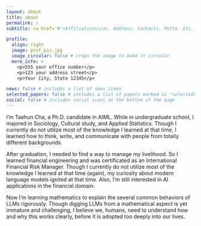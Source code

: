 ```yaml
---
layout: about
title: about
permalink: /
subtitle: <a href='#'>Affiliations</a>. Address. Contacts. Motto. Etc.

profile:
  align: right
  image: prof_pic.jpg
  image_circular: false # crops the image to make it circular
  more_info: >
    <p>555 your office number</p>
    <p>123 your address street</p>
    <p>Your City, State 12345</p>

news: false # includes a list of news items
selected_papers: false # includes a list of papers marked as "selected={true}"
social: false # includes social icons at the bottom of the page
---
```


I’m Taehun Cha, a Ph.D. candidate in AIML. While in undergraduate school, I majored in Sociology, Cultural study, and Applied Statistics. Though I currently do not utilize most of the knowledge I learned at that time, I learned how to think, write, and communicate with people from totally different backgrounds.

After graduation, I needed to find a way to manage my livelihood. So I learned financial engineering and was certificated as an International Financial Risk Manager. Though I currently do not utilize most of the knowledge I learned at that time (again), my curiosity about modern language models ignited at that time. Also, I’m still interested in AI applications in the financial domain.

Now I’m learning mathematics to explain the several common behaviors of LLMs rigorously. Though digging LLMs from a mathematical aspect is yet immature and challenging, I believe we, humans, need to understand how and why this works clearly, before it is adopted too deeply into our lives.
